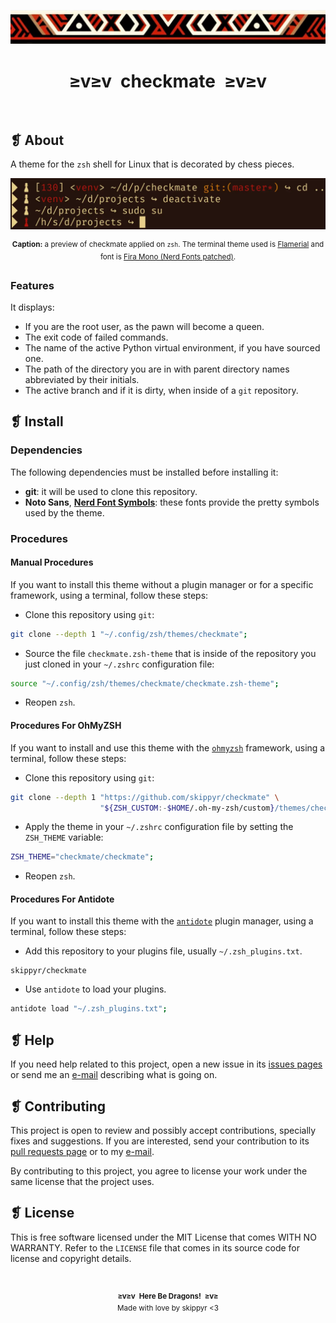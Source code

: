<p align="center">
	<img alt="" src="assets/ornament.webp" />
</p>
<h1 align="center">≥v≥v&ensp;checkmate&ensp;≥v≥v</h1>
<p align="center">
	<img alt="" src="https://img.shields.io/github/license/skippyr/checkmate?style=plastic&label=%E2%89%A5%20license&labelColor=%2324130e&color=%23b8150d" />
	&nbsp;
	<img alt="" src="https://img.shields.io/github/v/tag/skippyr/checkmate?style=plastic&label=%E2%89%A5%20tag&labelColor=%2324130e&color=%23b8150d" />
	&nbsp;
	<img alt="" src="https://img.shields.io/github/commit-activity/t/skippyr/checkmate?style=plastic&label=%E2%89%A5%20commits&labelColor=%2324130e&color=%23b8150d" />
	&nbsp;
	<img alt="" src="https://img.shields.io/github/stars/skippyr/checkmate?style=plastic&label=%E2%89%A5%20stars&labelColor=%2324130e&color=%23b8150d" />
</p>

## ❡ About

A theme for the `zsh` shell for Linux that is decorated by chess pieces.

<p align="center">
	<img alt="" src="assets/preview.webp" />
</p>
<p align="center"><sup><strong>Caption:</strong> a preview of checkmate applied on <code>zsh</code>. The terminal theme used is <a href="https://github.com/skippyr/flamerial">Flamerial</a> and font is <a href="https://www.nerdfonts.com/font-downloads">Fira Mono (Nerd Fonts patched)</a>.</sup></p>

### Features

It displays:

- If you are the root user, as the pawn will become a queen.
- The exit code of failed commands.
- The name of the active Python virtual environment, if you have sourced one.
- The path of the directory you are in with parent directory names abbreviated by their initials.
- The active branch and if it is dirty, when inside of a `git` repository.


## ❡ Install

### Dependencies

The following dependencies must be installed before installing it:

- **git**: it will be used to clone this repository.
- **Noto Sans**, [**Nerd Font Symbols**](https://www.nerdfonts.com/font-downloads): these fonts provide the pretty symbols used by the theme.

### Procedures

#### Manual Procedures

If you want to install this theme without a plugin manager or for a specific framework, using a terminal, follow these steps:

- Clone this repository using `git`:

```sh
git clone --depth 1 "~/.config/zsh/themes/checkmate";
```

- Source the file `checkmate.zsh-theme` that is inside of the repository you just cloned in your `~/.zshrc` configuration file:

```zsh
source "~/.config/zsh/themes/checkmate/checkmate.zsh-theme";
```

- Reopen `zsh`.

#### Procedures For OhMyZSH

If you want to install and use this theme with the [`ohmyzsh`](https://github.com/ohmyzsh/ohmyzsh) framework, using a terminal, follow these steps:

- Clone this repository using `git`:

```sh
git clone --depth 1 "https://github.com/skippyr/checkmate" \
                    "${ZSH_CUSTOM:-$HOME/.oh-my-zsh/custom}/themes/checkmate";
```

- Apply the theme in your `~/.zshrc` configuration file by setting the `ZSH_THEME` variable:

```zsh
ZSH_THEME="checkmate/checkmate";
```

- Reopen `zsh`.

#### Procedures For Antidote

If you want to install this theme with the [`antidote`](https://github.com/mattmc3/antidote) plugin manager, using a terminal, follow these steps:

- Add this repository to your plugins file, usually `~/.zsh_plugins.txt`.

```
skippyr/checkmate
```

- Use `antidote` to load your plugins.

```zsh
antidote load "~/.zsh_plugins.txt";
```

## ❡ Help

If you need help related to this project, open a new issue in its [issues pages](https://github.com/skippyr/checkmate/issues) or send me an [e-mail](mailto:skippyr.developer@gmail.com) describing what is going on.

## ❡ Contributing

This project is open to review and possibly accept contributions, specially fixes and suggestions. If you are interested, send your contribution to its [pull requests page](https://github.com/skippyr/checkmate/pulls) or to my [e-mail](mailto:skippyr.developer@gmail.com).

By contributing to this project, you agree to license your work under the same license that the project uses.

## ❡ License

This is free software licensed under the MIT License that comes WITH NO WARRANTY. Refer to the `LICENSE` file that comes in its source code for license and copyright details.

&ensp;
<p align="center"><sup><strong>≥v≥v&ensp;Here Be Dragons!&ensp;≥v≥</strong><br />Made with love by skippyr <3</sup></p>
